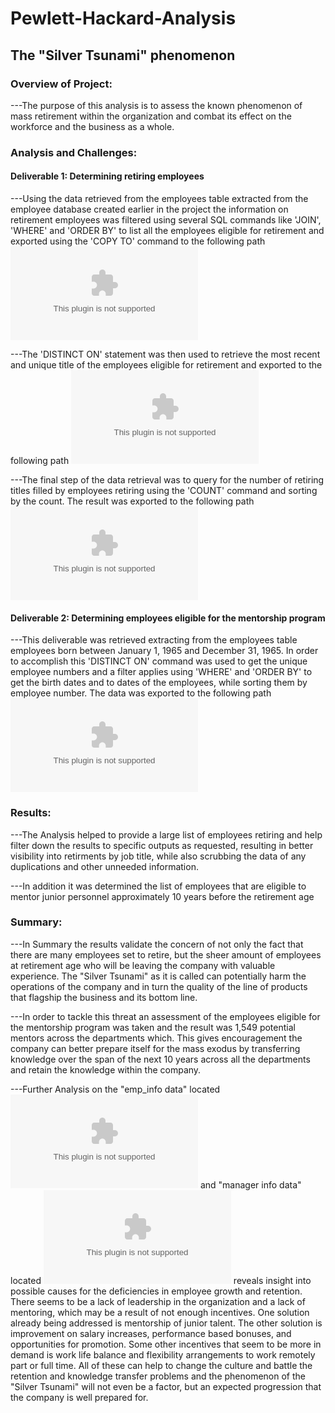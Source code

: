 # Pewlett-Hackard-Analysis
## The "Silver Tsunami" phenomenon
### Overview of Project:
---The purpose of this analysis is to assess the known phenomenon of mass retirement within the organization and combat its effect on the workforce and the business as a whole.
### Analysis and Challenges:
#### Deliverable 1: Determining retiring employees
---Using the data retrieved from the employees table extracted from the employee database created earlier in the project the information on retirement employees was filtered using several SQL commands like 'JOIN', 'WHERE' and 'ORDER BY' to list all the employees eligible for retirement and exported using the 'COPY TO' command to the following path ![Retirement Titles](https://github.com/jobloom79/Pewlett-Hackard-Analysis/blob/main/Data/retirement_titles.csv)

---The 'DISTINCT ON' statement was then used to retrieve the most recent and unique title of the employees eligible for retirement and exported to the following path ![Unique Titles](https://github.com/jobloom79/Pewlett-Hackard-Analysis/blob/main/Data/unique_titles.csv)

---The final step of the data retrieval was to query for the number of retiring titles filled by employees retiring using the 'COUNT' command and sorting by the count. The result was exported to the following path ![Retiring Titles](https://github.com/jobloom79/Pewlett-Hackard-Analysis/blob/main/Data/retiring_titles.csv)
#### Deliverable 2: Determining employees eligible for the mentorship program
---This deliverable was retrieved extracting from the employees table employees born between January 1, 1965 and December 31, 1965. In order to accomplish this 'DISTINCT ON' command was used to get the unique employee numbers and a filter applies using 'WHERE' and 'ORDER BY' to get the birth dates and to dates of the employees, while sorting them by employee number. The data was exported to the following path  ![Mentorship](https://github.com/jobloom79/Pewlett-Hackard-Analysis/blob/main/Data/mentorship_eligibilty.csv)
### Results:
---The Analysis helped to provide a large list of employees retiring and help filter down the results to specific outputs as requested, resulting in better visibility into retirments by job title, while also scrubbing the data of any duplications and other unneeded information.

---In addition it was determined the list of employees that are eligible to mentor junior personnel approximately 10 years before the retirement age
### Summary: 
---In Summary the results validate the concern of not only the fact that there are many employees set to retire, but the sheer amount of employees at retirement age who will be leaving the company with valuable experience. The "Silver Tsunami" as it is called can potentially harm the operations of the company and in turn the quality of the line of products that flagship the business and its bottom line.

---In order to tackle this threat an assessment of the employees eligible for the mentorship program was taken and the result was 1,549 potential mentors across the departments which. This gives encouragement the company can better prepare itself for the mass exodus by transferring knowledge over the span of the next 10 years across all the departments and retain the knowledge within the company.

---Further Analysis on the "emp_info data" located ![Employee Info](https://github.com/jobloom79/Pewlett-Hackard-Analysis/blob/main/Data/emp_info.csv) and "manager info data" located ![Manager Info](https://github.com/jobloom79/Pewlett-Hackard-Analysis/blob/main/Data/manager_info.csv) reveals insight into possible causes for the deficiencies in employee growth and retention. There seems to be a lack of leadership in the organization and a lack of mentoring, which may be a result of not enough incentives. One solution already being addressed is mentorship of junior talent. The other solution is improvement on salary increases, performance based bonuses, and opportunities for promotion. Some other incentives that seem to be more in demand is work life balance and flexibility arrangements to work remotely part or full time. All of these can help to change the culture and battle the retention and knowledge transfer problems and the phenomenon of the "Silver Tsunami" will not even be a factor, but an expected progression that the company is well prepared for.
